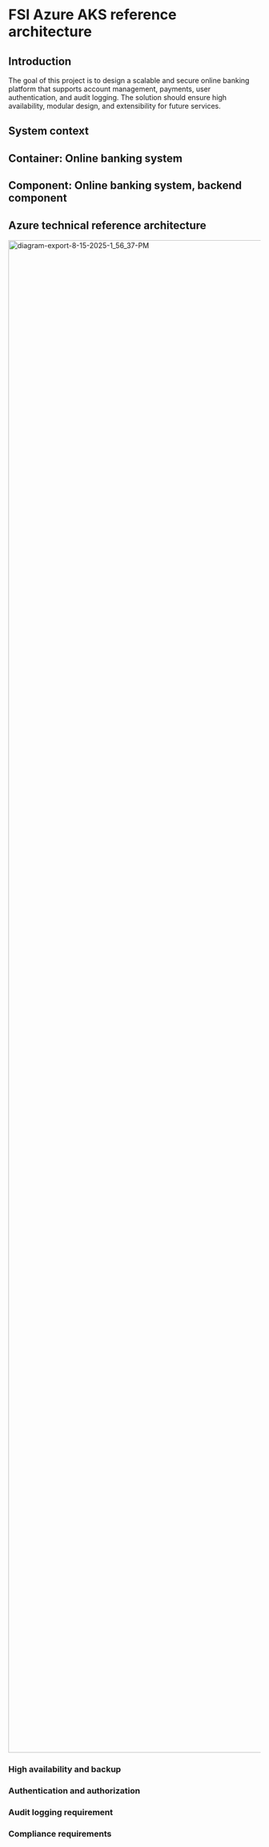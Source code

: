 # FSI Azure AKS reference architecture

## Introduction

The goal of this project is to design a scalable and secure online banking platform that supports account management, payments, user authentication, and audit logging. The solution should ensure high availability, modular design, and extensibility for future services.

## System context


## Container: Online banking system


## Component: Online banking system, backend component


## Azure technical reference architecture

<img width="5122" height="3024" alt="diagram-export-8-15-2025-1_56_37-PM" src="https://github.com/user-attachments/assets/3f9a9f34-f5b3-491b-9e72-2ae5f1d2bd47" />



### High availability and backup


### Authentication and authorization


### Audit logging requirement


### Compliance requirements
